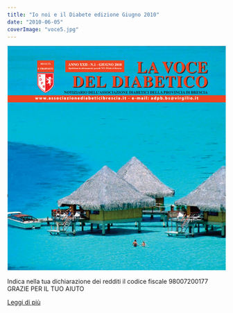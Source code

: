 ```yaml
---
title: "Io noi e il Diabete edizione Giugno 2010"
date: "2010-06-05"
coverImage: "voce5.jpg"
---
```


![](images/voce5.jpg)

Indica nella tua dichiarazione dei redditi il codice fiscale 98007200177 GRAZIE PER IL TUO AIUTO

<div class="link-box"><a href="{{ base_url }}/la-nostra-associazione/la-mission-dellassociazione" class="theme-btn btn-style-two"><span class="btn-title">Leggi di più</span></a></div>

<!-- \[vc\_row equal\_height="yes" content\_placement="middle" css=".vc\_custom\_1560783934700{margin-right: 0px !important;margin-left: 0px !important;background-color: #f4f4f4 !important;}"\]\[vc\_column css=".vc\_custom\_1560781514067{padding-top: 30px !important;padding-right: 30px !important;padding-bottom: 30px !important;padding-left: 30px !important;}" offset="vc\_col-lg-4 vc\_col-md-5 vc\_col-xs-12"\]\[ultimate\_heading main\_heading="Io noi e il Diabete edizione Giugno 2010" heading\_tag="h3" alignment="left" sub\_heading\_font\_size="desktop:20px;" sub\_heading\_line\_height="desktop:30px;" el\_class="accent-subtitle-color" main\_heading\_font\_size="desktop:30px;" main\_heading\_line\_height="desktop:40px;" sub\_heading\_margin="margin-bottom:20px;" main\_heading\_style="font-weight:bold;" main\_heading\_margin="margin-bottom:5px;"\]La voce del dibetico\[/ultimate\_heading\]\[vc\_column\_text css=".vc\_custom\_1572960109518{padding-bottom: 20px !important;}"\]CARI LETTORI,

Carissimi, la nostra associazione lavora da 30 anni per la prevenzione della patologia, per la sensibilizzazione e per il sostegno di tutti i diabetici ed ha il pregio di essere ben radicata sul territorio con uno stretto collegamento e collaborazione con le Diabetologia degli Spedali Civili di Brescia, di Gardone Val Trompia, Palazzolo, Leno, Montichiari e Gavardo, Poliambulanza, Clinica S. Rocco di Ome con ASL e le varie Istituzioni. Tra i nostri obiettivi vi è il benessere del diabetico e la prevenzione della patologia. Per favorirne il raggiungimento chiediamo ai nostri soci e a tutti i simpatizzanti di convogliare le energie nell’Associazione Diabetici della Provincia di Brescia per condividere con noi l’entusiasmo propositivo del gruppo, con la consapevolezza che la nostra forza è nello stare uniti.

#### Edelweiss Ceccardi

\[/vc\_column\_text\]\[vc\_row\_inner\]\[vc\_column\_inner\]\[vc\_column\_text\]

#### [View](http://198.211.122.197/diabetwp/wordpress/wp-content/uploads/2019/11/la_voce_giugno_2010.pdf) | [Download](http://198.211.122.197/diabetwp/wordpress/wp-content/uploads/2019/11/la_voce_giugno_2010.pdf)

\[/vc\_column\_text\]\[/vc\_column\_inner\]\[/vc\_row\_inner\]\[/vc\_column\]\[vc\_column css=".vc\_custom\_1572960323662{padding-top: 35% !important;padding-bottom: 35% !important;background-image: url(http://198.211.122.197/diabetwp/wordpress/wp-content/uploads/2019/11/voce5.jpg?id=2267) !important;background-position: center !important;background-repeat: no-repeat !important;background-size: cover !important;}" offset="vc\_col-lg-8 vc\_col-md-7 vc\_col-xs-12"\]\[/vc\_column\]\[/vc\_row\] -->
